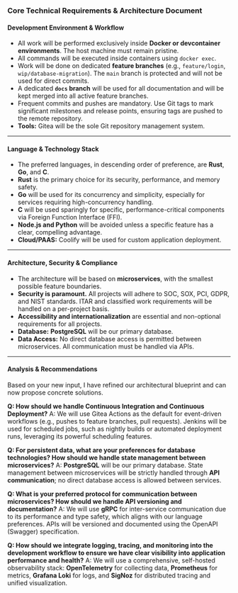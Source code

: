 ### Core Technical Requirements & Architecture Document

#### Development Environment & Workflow
- All work will be performed exclusively inside **Docker or devcontainer environments**. The host machine must remain pristine.
- All commands will be executed inside containers using `docker exec`.
- Work will be done on dedicated **feature branches** (e.g., `feature/login`, `wip/database-migration`). The `main` branch is protected and will not be used for direct commits.
- A dedicated **`docs` branch** will be used for all documentation and will be kept merged into all active feature branches.
- Frequent commits and pushes are mandatory. Use Git tags to mark significant milestones and release points, ensuring tags are pushed to the remote repository.
- **Tools:** Gitea will be the sole Git repository management system.

---

#### Language & Technology Stack
- The preferred languages, in descending order of preference, are **Rust**, **Go**, and **C**.
- **Rust** is the primary choice for its security, performance, and memory safety.
- **Go** will be used for its concurrency and simplicity, especially for services requiring high-concurrency handling.
- **C** will be used sparingly for specific, performance-critical components via Foreign Function Interface (FFI).
- **Node.js and Python** will be avoided unless a specific feature has a clear, compelling advantage.
- **Cloud/PAAS:** Coolify will be used for custom application deployment.

---

#### Architecture, Security & Compliance
- The architecture will be based on **microservices**, with the smallest possible feature boundaries.
- **Security is paramount.** All projects will adhere to SOC, SOX, PCI, GDPR, and NIST standards. ITAR and classified work requirements will be handled on a per-project basis.
- **Accessibility and internationalization** are essential and non-optional requirements for all projects.
- **Database:** **PostgreSQL** will be our primary database.
- **Data Access:** No direct database access is permitted between microservices. All communication must be handled via APIs.

---

#### Analysis & Recommendations

Based on your new input, I have refined our architectural blueprint and can now propose concrete solutions.

**Q: How should we handle Continuous Integration and Continuous Deployment?**
A: We will use Gitea Actions as the default for event-driven workflows (e.g., pushes to feature branches, pull requests). Jenkins will be used for scheduled jobs, such as nightly builds or automated deployment runs, leveraging its powerful scheduling features.

**Q: For persistent data, what are your preferences for database technologies? How should we handle state management between microservices?**
A: **PostgreSQL** will be our primary database. State management between microservices will be strictly handled through **API communication**; no direct database access is allowed between services.

**Q: What is your preferred protocol for communication between microservices? How should we handle API versioning and documentation?**
A: We will use **gRPC** for inter-service communication due to its performance and type safety, which aligns with our language preferences. APIs will be versioned and documented using the OpenAPI (Swagger) specification.

**Q: How should we integrate logging, tracing, and monitoring into the development workflow to ensure we have clear visibility into application performance and health?**
A: We will use a comprehensive, self-hosted observability stack: **OpenTelemetry** for collecting data, **Prometheus** for metrics, **Grafana Loki** for logs, and **SigNoz** for distributed tracing and unified visualization.
